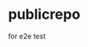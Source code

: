 # publicrepo
for e2e test
















































































































































































































































































































































































































































































































































































































































































































































































































































































































































































































































































































































































































































































































































































































































































































































































































































































































































































































































































































































































































































































































































































































































































































































































































































































































































































































































